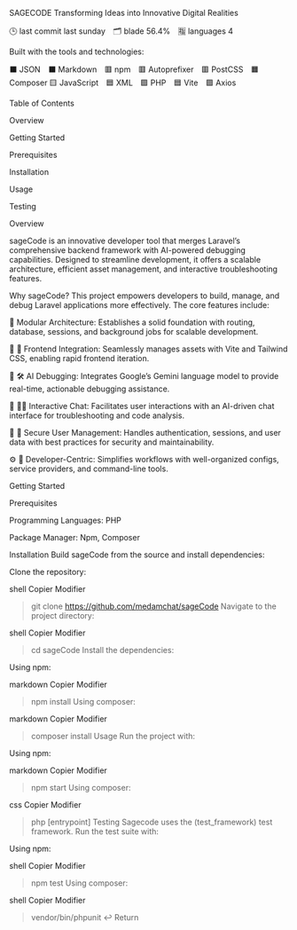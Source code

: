 SAGECODE
Transforming Ideas into Innovative Digital Realities

🕒 last commit last sunday 🗂️ blade 56.4% 🈯 languages 4

Built with the tools and technologies:

⬛ JSON ⬛ Markdown 🟥 npm 🟥 Autoprefixer 🟥 PostCSS 🟧 Composer
🟨 JavaScript 🟦 XML 🟪 PHP 🟦 Vite 🟪 Axios

Table of Contents

Overview

Getting Started

Prerequisites

Installation

Usage

Testing

Overview

sageCode is an innovative developer tool that merges Laravel’s comprehensive backend framework with AI-powered debugging capabilities. Designed to streamline development, it offers a scalable architecture, efficient asset management, and interactive troubleshooting features.

Why sageCode?
This project empowers developers to build, manage, and debug Laravel applications more effectively. The core features include:

🧩 Modular Architecture: Establishes a solid foundation with routing, database, sessions, and background jobs for scalable development.

🎨 🚀 Frontend Integration: Seamlessly manages assets with Vite and Tailwind CSS, enabling rapid frontend iteration.

🤖 🛠️ AI Debugging: Integrates Google’s Gemini language model to provide real-time, actionable debugging assistance.

💬 👨‍💻 Interactive Chat: Facilitates user interactions with an AI-driven chat interface for troubleshooting and code analysis.

🔐 🧱 Secure User Management: Handles authentication, sessions, and user data with best practices for security and maintainability.

⚙️ 🚀 Developer-Centric: Simplifies workflows with well-organized configs, service providers, and command-line tools.

Getting Started

Prerequisites

Programming Languages: PHP

Package Manager: Npm, Composer

Installation
Build sageCode from the source and install dependencies:

Clone the repository:

shell
Copier
Modifier
> git clone https://github.com/medamchat/sageCode
Navigate to the project directory:

shell
Copier
Modifier
> cd sageCode
Install the dependencies:

Using npm:

markdown
Copier
Modifier
> npm install
Using composer:

markdown
Copier
Modifier
> composer install
Usage
Run the project with:

Using npm:

markdown
Copier
Modifier
> npm start
Using composer:

css
Copier
Modifier
> php [entrypoint]
Testing
Sagecode uses the (test_framework) test framework. Run the test suite with:

Using npm:

shell
Copier
Modifier
> npm test
Using composer:

shell
Copier
Modifier
> vendor/bin/phpunit
↩️ Return
